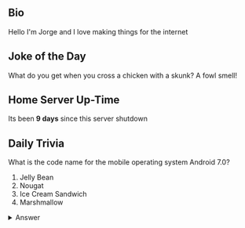 ## Bio

Hello I'm Jorge and I love making things for the internet

## Joke of the Day

What do you get when you cross a chicken with a skunk? A fowl smell!

## Home Server Up-Time

Its been **9 days** since this server shutdown


## Daily Trivia

What is the code name for the mobile operating system Android 7.0?
 1. Jelly Bean
 2. Nougat
 3. Ice Cream Sandwich
 4. Marshmallow

<details>
  <summary>Answer</summary>
  Nougat
</details>
